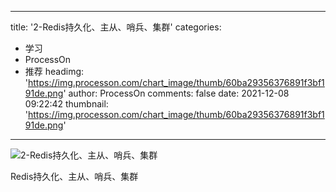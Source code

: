 
---
title: '2-Redis持久化、主从、哨兵、集群'
categories: 
 - 学习
 - ProcessOn
 - 推荐
headimg: 'https://img.processon.com/chart_image/thumb/60ba29356376891f3bf191de.png'
author: ProcessOn
comments: false
date: 2021-12-08 09:22:42
thumbnail: 'https://img.processon.com/chart_image/thumb/60ba29356376891f3bf191de.png'
---

<div>   
<img class="thumb" alt="2-Redis持久化、主从、哨兵、集群" src="https://img.processon.com/chart_image/thumb/60ba29356376891f3bf191de.png" referrerpolicy="no-referrer">
<p>Redis持久化、主从、哨兵、集群</p>  
</div>
            